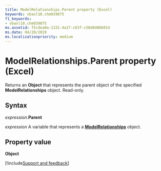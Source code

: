 ```yaml
---
title: ModelRelationships.Parent property (Excel)
keywords: vbaxl10.chm939075
f1_keywords:
- vbaxl10.chm939075
ms.assetid: f5cdea0a-1331-4a17-c63f-c58d84066914
ms.date: 04/20/2019
ms.localizationpriority: medium
---
```



# ModelRelationships.Parent property (Excel)

Returns an **Object** that represents the parent object of the specified **ModelRelationships** object. Read-only.


## Syntax

_expression_.**Parent**

_expression_ A variable that represents a **[ModelRelationships](Excel.modelrelationships.md)** object.


## Property value

**Object**




[!include[Support and feedback](~/includes/feedback-boilerplate.md)]